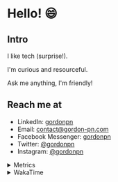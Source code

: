 # Hello! 😄

## Intro

I like tech (surprise!).

I'm curious and resourceful.

Ask me anything, I'm friendly!

## Reach me at

- LinkedIn: [gordonpn](https://www.linkedin.com/in/gordonpn/)
- Email: [contact@gordon-pn.com](mailto:contact@gordon-pn.com)
- Facebook Messenger: [gordonpn](https://www.messenger.com/t/Gordonpn)
- Twitter: [@gordonpn](https://twitter.com/Gordonpn)
- Instagram: [@gordonpn](https://www.instagram.com/gordonpn/)

<details>
  <summary>Metrics</summary>

  <img align="center" src="https://github.com/gordonpn/gordonpn/blob/master/github-metrics.svg" alt="GitHub Metrics">

</details>

<details>
  <summary>WakaTime</summary>

  <!--START_SECTION:waka-->
**I'm an Early 🐤** 

```text
🌞 Morning    176 commits    █████░░░░░░░░░░░░░░░░░░░░   21.26% 
🌆 Daytime    314 commits    █████████░░░░░░░░░░░░░░░░   37.92% 
🌃 Evening    300 commits    █████████░░░░░░░░░░░░░░░░   36.23% 
🌙 Night      38 commits     █░░░░░░░░░░░░░░░░░░░░░░░░   4.59%

```
📅 **I'm Most Productive on Wednesday** 

```text
Monday       123 commits    ███░░░░░░░░░░░░░░░░░░░░░░   14.86% 
Tuesday      99 commits     ███░░░░░░░░░░░░░░░░░░░░░░   11.96% 
Wednesday    188 commits    █████░░░░░░░░░░░░░░░░░░░░   22.71% 
Thursday     109 commits    ███░░░░░░░░░░░░░░░░░░░░░░   13.16% 
Friday       118 commits    ███░░░░░░░░░░░░░░░░░░░░░░   14.25% 
Saturday     68 commits     ██░░░░░░░░░░░░░░░░░░░░░░░   8.21% 
Sunday       123 commits    ███░░░░░░░░░░░░░░░░░░░░░░   14.86%

```


📊 **This Week I Spent My Time On** 

```text
💬 Programming Languages: 
Java                     10 hrs              ██████████████░░░░░░░░░░░   59.16% 
Markdown                 1 hr 50 mins        ██░░░░░░░░░░░░░░░░░░░░░░░   10.89% 
Ruby                     1 hr 39 mins        ██░░░░░░░░░░░░░░░░░░░░░░░   9.78% 
JSON                     1 hr 15 mins        █░░░░░░░░░░░░░░░░░░░░░░░░   7.39% 
ERB                      35 mins             █░░░░░░░░░░░░░░░░░░░░░░░░   3.52%

🔥 Editors: 
IntelliJ                 14 hrs 10 mins      █████████████████████░░░░   83.79% 
VS Code                  2 hrs 44 mins       ████░░░░░░░░░░░░░░░░░░░░░   16.21%

```


 Last Updated on 31/01/2023 16:27:00 UTC
<!--END_SECTION:waka-->
</details>
